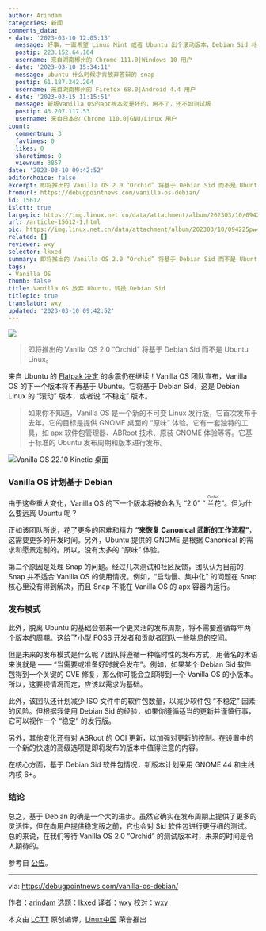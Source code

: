 ```yaml
---
author: Arindam
categories: 新闻
comments_data:
- date: '2023-03-10 12:05:13'
  message: 好事，一直希望 Linux Mint 或者 Ubuntu 出个滚动版本，Debian Sid 朴素了点。
  postip: 223.152.64.164
  username: 来自湖南郴州的 Chrome 111.0|Windows 10 用户
- date: '2023-03-10 15:34:11'
  message: ubuntu 什么时候才肯放弃答辩的 snap
  postip: 61.187.242.204
  username: 来自湖南郴州的 Firefox 68.0|Android 4.4 用户
- date: '2023-03-15 11:15:51'
  message: 新版Vanilla OS的apt根本就是坏的，用不了，还不如测试版
  postip: 43.207.117.53
  username: 来自日本的 Chrome 110.0|GNU/Linux 用户
count:
  commentnum: 3
  favtimes: 0
  likes: 0
  sharetimes: 0
  viewnum: 3857
date: '2023-03-10 09:42:52'
editorchoice: false
excerpt: 即将推出的 Vanilla OS 2.0 “Orchid” 将基于 Debian Sid 而不是 Ubuntu Linux。
fromurl: https://debugpointnews.com/vanilla-os-debian/
id: 15612
islctt: true
largepic: https://img.linux.net.cn/data/attachment/album/202303/10/094225pw4q6gu6yguywi46.jpg
url: /article-15612-1.html
pic: https://img.linux.net.cn/data/attachment/album/202303/10/094225pw4q6gu6yguywi46.jpg.thumb.jpg
related: []
reviewer: wxy
selector: lkxed
summary: 即将推出的 Vanilla OS 2.0 “Orchid” 将基于 Debian Sid 而不是 Ubuntu Linux。
tags:
- Vanilla OS
thumb: false
title: Vanilla OS 放弃 Ubuntu，转投 Debian Sid
titlepic: true
translator: wxy
updated: '2023-03-10 09:42:52'
---
```


![](https://img.linux.net.cn/data/attachment/album/202303/10/094225pw4q6gu6yguywi46.jpg)



> 
> 即将推出的 Vanilla OS 2.0 “Orchid” 将基于 Debian Sid 而不是 Ubuntu Linux。
> 
> 
> 


来自 Ubuntu 的 [Flatpak 决定](/article-15570-1.html) 的余震仍在继续！Vanilla OS 团队宣布，Vanilla OS 的下一个版本将不再基于 Ubuntu。它将基于 Debian Sid，这是 Debian Linux 的 “滚动” 版本，或者说 “不稳定” 版本。



> 
> 如果你不知道，Vanilla OS 是一个新的不可变 Linux 发行版，它首次发布于去年。它的目标是提供 GNOME 桌面的 “原味” 体验。它有一套独特的工具，如 apx 软件包管理器、ABRoot 技术、原装 GNOME 体验等等。它基于标准的 Ubuntu 发布周期和版本进行发布。
> 
> 
> 


![Vanilla OS 22.10 Kinetic 桌面](https://img.linux.net.cn/data/attachment/album/202303/10/094233sllztl3fjgetwejs.jpg)


### Vanilla OS 计划基于 Debian


由于这些重大变化，Vanilla OS 的下一个版本将被命名为 “2.0” “<ruby> 兰花 <rt>  Orchid </rt></ruby>”。但为什么要远离 Ubuntu 呢？


正如该团队所说，花了更多的困难和精力 **“来恢复 Canonical 武断的工作流程”**，这需要更多的开发时间。另外，Ubuntu 提供的 GNOME 是根据 Canonical 的需求和愿景定制的。所以，没有太多的 “原味” 体验。


第二个原因是处理 Snap 的问题。经过几次测试和社区反馈，团队认为目前的 Snap 并不适合 Vanilla OS 的使用情况。例如，“启动慢、集中化” 的问题在 Snap 核心里没有得到解决，而且 Snap 不能在 Vanilla OS 的 apx 容器内运行。


### 发布模式


此外，脱离 Ubuntu 的基础会带来一个更灵活的发布周期，将不需要遵循每年两个版本的周期。这给了小型 FOSS 开发者和贡献者团队一些喘息的空间。


但是未来的发布模式是什么呢？团队将遵循一种临时性的发布方式，用著名的术语来说就是 —— “当需要或准备好时就会发布”。例如，如果某个 Debian Sid 软件包得到一个关键的 CVE 修复，那么你可能会立即得到一个 Vanilla OS 的小版本。所以，这要视情况而定，应该以需求为基础。


此外，该团队还计划减少 ISO 文件中的软件包数量，以减少软件包 “不稳定” 因素的风险。但根据我使用 Debian Sid 的经验，如果你遵循适当的更新并谨慎行事，它可以视作一个 “稳定” 的发行版。


另外，其他变化还有对 ABRoot 的 OCI 更新，以加强对更新的控制。在设置中的一个新的快速的高级选项是即将发布的版本中值得注意的内容。


在核心方面，基于 Debian Sid 软件包情况，新版本计划采用 GNOME 44 和主线内核 6+。


### 结论


总之，基于 Debian 的确是一个大的进步。虽然它确实在发布周期上提供了更多的灵活性，但在向用户提供稳定版之前，它也会对 Sid 软件包进行更仔细的测试。总的来说，在我们等待 Vanilla OS 2.0 “Orchid” 的测试版本时，未来的时间是令人期待的。


参考自 [公告](https://vanillaos.org/2023/03/07/vanilla-os-2.0-orchid-initial-work.html)。




---


via: <https://debugpointnews.com/vanilla-os-debian/>


作者：[arindam](https://debugpointnews.com/author/dpicubegmail-com/) 选题：[lkxed](https://github.com/lkxed/) 译者：[wxy](https://github.com/wxy) 校对：[wxy](https://github.com/wxy)


本文由 [LCTT](https://github.com/LCTT/TranslateProject) 原创编译，[Linux中国](https://linux.cn/) 荣誉推出